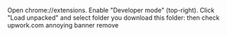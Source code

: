 Open chrome://extensions.
Enable "Developer mode" (top-right).
Click "Load unpacked" and select folder you download this  folder: 
then  check upwork.com annoying banner remove
